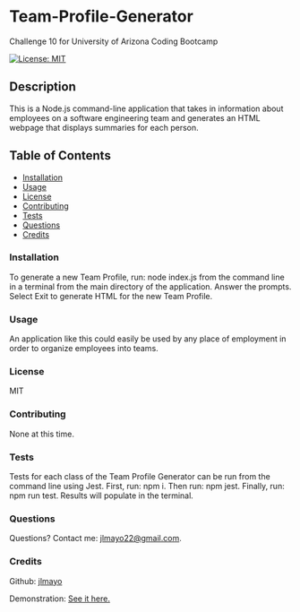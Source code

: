 # Team-Profile-Generator
Challenge 10 for University of Arizona Coding Bootcamp


  [![License: MIT](https://img.shields.io/badge/License-MIT-yellow.svg)](https://opensource.org/licenses/MIT)
  
  ## Description

  This is a Node.js command-line application that takes in information about employees on a software engineering team and generates an HTML webpage that displays summaries for each person.

  ## Table of Contents

  * [Installation](#installation)
  * [Usage](#usage)
  * [License](#license)
  * [Contributing](#contributing)
  * [Tests](#tests)
  * [Questions](#questions)
  * [Credits](#credits)

  ### Installation

  To generate a new Team Profile, run: node index.js from the command line in a terminal from the main directory of the application. Answer the prompts. Select Exit to generate HTML for the new Team Profile.

  ### Usage

  An application like this could easily be used by any place of employment in order to organize employees into teams.

  ### License
  
  MIT

  ### Contributing

  None at this time.

  ### Tests

  Tests for each class of the Team Profile Generator can be run from the command line using Jest. First, run: npm i. Then run: npm jest. Finally, run: npm run test. Results will populate in the terminal.

  ### Questions
   
  Questions? Contact me: jlmayo22@gmail.com.

  ### Credits

  Github: [jlmayo](https://github.com/jlmayo/ReadMe-Generator)

  Demonstration: [See it here.]()